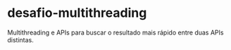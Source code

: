 # desafio-multithreading
Multithreading e APIs para buscar o resultado mais rápido entre duas APIs distintas.
